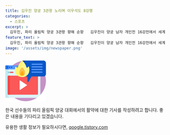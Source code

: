 ```yaml
---
title: 김우진 양궁 3관왕 노리며 이우석도 8강행
categories:
  - 스포츠
excerpt: >
  김우진, 파리 올림픽 양궁 3관왕 향해 순항   김우진이 양궁 남자 개인전 16강전에서 세계랭킹 1위 마르쿠스 달메이다를 물리치며 2024 파리 올림픽 3관왕 기대감을 높였다. 이우석도 8강전에서 승리하여 3관왕을 향한 도전을 이어가고 있다. 이번 대회에서 한국 양궁 대표팀은 사상 첫 금메달 5개에 도전하며 주목받는다.
feature_text: >
  김우진, 파리 올림픽 양궁 3관왕 향해 순항   김우진이 양궁 남자 개인전 16강전에서 세계랭킹 1위 마르쿠스 달메이다를 물리치며 2024 파리 올림픽 3관왕 기대감을 높였다. 이우석도 8강전에서 승리하여 3관왕을 향한 도전을 이어가고 있다. 이번 대회에서 한국 양궁 대표팀은 사상 첫 금메달 5개에 도전하며 주목받는다.
image: '/assets/img/newspaper.png'
---
```


<p><img src="/assets/img/news.png" alt="rentncar 속보" /></p>

<p>한국 선수들의 파리 올림픽 양궁 대회에서의 활약에 대한 기사를 작성하려고 합니다. 좋은 내용을 기다리고 있겠습니다.</p>
유용한 생활 정보가 필요하시다면, <a href="https://qoogle.tistory.com" rel="dofollow">qoogle.tistory.com</a>


